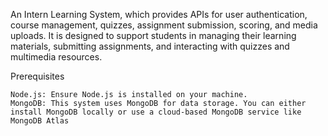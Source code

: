 An Intern Learning System, which provides APIs for user authentication, course management, quizzes, assignment submission, scoring, and media uploads. It is designed to support students in managing their learning materials, submitting assignments, and interacting with quizzes and multimedia resources.


Prerequisites

    Node.js: Ensure Node.js is installed on your machine.
    MongoDB: This system uses MongoDB for data storage. You can either install MongoDB locally or use a cloud-based MongoDB service like MongoDB Atlas
